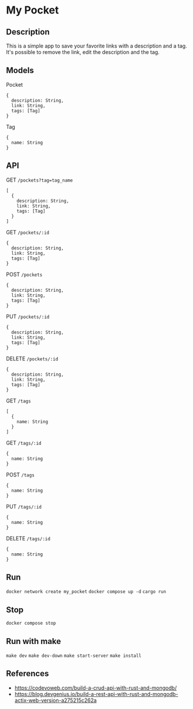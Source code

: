 # My Pocket

## Description

This is a simple app to save your favorite links with a description and a tag. It's possible to remove the link, edit the description and the tag.

## Models

Pocket

```
{
  description: String,
  link: String,
  tags: [Tag]
}
```

Tag

```
{
  name: String
}
```
## API

GET `/pockets?tag=tag_name`
```
[
  {
    description: String,
    link: String,
    tags: [Tag]
  }
]
```

GET `/pockets/:id`
```
{
  description: String,
  link: String,
  tags: [Tag]
}
```

POST `/pockets`
```
{
  description: String,
  link: String,
  tags: [Tag]
}
```

PUT `/pockets/:id`
```
{
  description: String,
  link: String,
  tags: [Tag]
}
```

DELETE `/pockets/:id`
```
{
  description: String,
  link: String,
  tags: [Tag]
}
```

GET `/tags`
```
[
  {
    name: String
  }
]
```

GET `/tags/:id`
```
{
  name: String
}
```

POST `/tags`
```
{
  name: String
}
```

PUT `/tags/:id`
```
{
  name: String
}
```

DELETE `/tags/:id`
```
{
  name: String
}
```

## Run

`docker network create my_pocket`
`docker compose up -d`
`cargo run`

## Stop

`docker compose stop`

## Run with make

`make dev`
`make dev-down`
`make start-server`
`make install`

## References

- https://codevoweb.com/build-a-crud-api-with-rust-and-mongodb/
- https://blog.devgenius.io/build-a-rest-api-with-rust-and-mongodb-actix-web-version-a275215c262a
